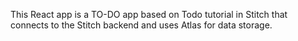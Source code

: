 This React app is a TO-DO app based on Todo tutorial in Stitch that connects to the Stitch backend and uses Atlas for data storage.
